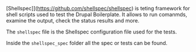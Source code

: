 [Shellspec]](https://github.com/shellspec/shellspec) is teting framework for shell scripts used to test the Drupal Boilerplate. It allows to run comanmds, examine the output, check the status results and more.

The `shellspec` file is the Shellspec configuration file used for the tests.

Inside the `shellspec_spec` folder all the spec or tests can be found.



